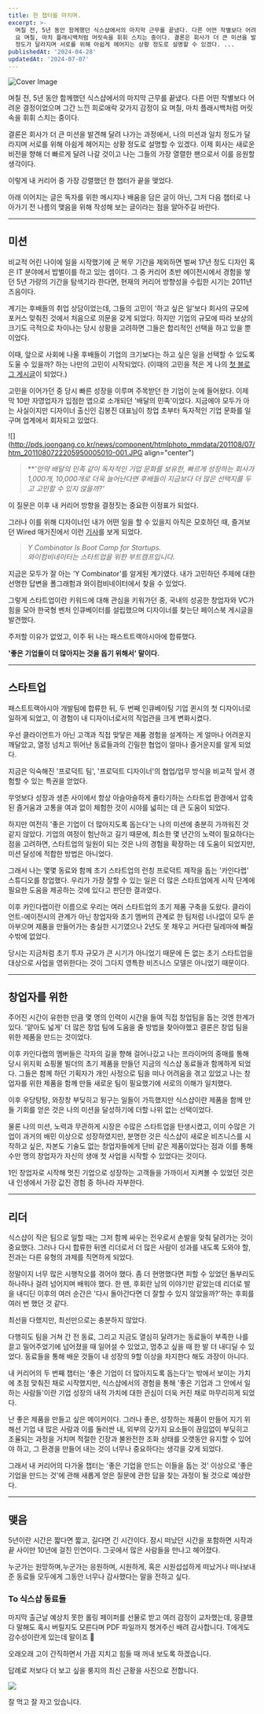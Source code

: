 ```yaml
---
title: 한 챕터를 마치며.
excerpt: >-
  며칠 전, 5년 동안 함께했던 식스샵에서의 마지막 근무를 끝냈다. 다른 어떤 작별보다 어려운 결정이었으며 그간 느낀 희로애락 갖가지 감정이
  요 며칠, 마치 플래시백처럼 머릿속을 휘휘 스치는 중이다. 결론은 회사가 더 큰 미션을 발견해 달려 나가는 과정에서, 나의 미션과 일치
  정도가 달라지며 서로를 위해 아쉽게 헤어지는 상황 정도로 설명할 수 있겠다. ...
publishedAt: '2024-04-28'
updatedAt: '2024-07-07'
---
```

![Cover Image](images/066f979a-f5d6-4c29-9a5b-414473bd2e95.png)

며칠 전, 5년 동안 함께했던 식스샵에서의 마지막 근무를 끝냈다. 다른 어떤 작별보다 어려운 결정이었으며 그간 느낀 희로애락 갖가지 감정이 요 며칠, 마치 플래시백처럼 머릿속을 휘휘 스치는 중이다.

결론은 회사가 더 큰 미션을 발견해 달려 나가는 과정에서, 나의 미션과 일치 정도가 달라지며 서로를 위해 아쉽게 헤어지는 상황 정도로 설명할 수 있겠다. 이제 회사는 새로운 비전을 향해 더 빠르게 달려 나갈 것이고 나는 그들의 가장 열렬한 팬으로서 이를 응원할 생각이다.

이렇게 내 커리어 중 가장 강렬했던 한 챕터가 끝을 맺었다.

아래 이어지는 글은 독자를 위한 메시지나 배움을 담은 글이 아닌, 그저 다음 챕터로 나아가기 전 나름의 맺음을 위해 작성해 보는 글이라는 점을 알아주길 바란다.

---

## 미션

비교적 어린 나이에 일을 시작했기에 군 복무 기간을 제외하면 벌써 17년 정도 디자인 혹은 IT 분야에서 밥벌이를 하고 있는 셈이다. 그 중 커리어 초반 에이전시에서 경험을 쌓던 5년 가량의 기간을 탐색기라 한다면, 현재의 커리어 방향성을 수립한 시기는 2011년 즈음이다.

계기는 후배들의 취업 상담이었는데, 그들의 고민이 '하고 싶은 일'보다 회사의 규모에 포커스 맞춰진 것에서 처음으로 의문을 갖게 되었다. 하지만 기업의 규모에 따라 보상의 크기도 극적으로 차이나는 당시 상황을 고려하면 그들은 합리적인 선택을 하고 있을 뿐이었다.

이때, 앞으로 사회에 나올 후배들이 기업의 크기보다는 하고 싶은 일을 선택할 수 있도록 도울 수 있을까? 하는 나만의 고민이 시작되었다. (이때의 고민을 적은 게 나의 [첫 블로그 게시글](https://sonu.hashnode.dev/thoughts-about-design-agency)이 되었다.)

고민을 이어가던 중 당시 빠른 성장을 이루며 주목받던 한 기업이 눈에 들어왔다. 이제 막 10만 자영업자가 입점한 앱으로 소개되던 '배달의 민족'이었다. 지금에야 모두가 아는 사실이지만 디자이너 출신인 김봉진 대표님이 창업 초부터 독자적인 기업 문화를 일구며 업계에서 회자되고 있었다.

![](http://pds.joongang.co.kr/news/component/htmlphoto_mmdata/201108/07/htm_2011080722205950005010-001.JPG align="center")

> \*\**'만약 배달의 민족 같이 독자적인 기업 문화를 보유한, 빠르게 성장하는 회사가 1,000개, 10,000개로 더욱 늘어난다면 후배들이 지금보다 더 많은 선택지를 두고 고민할 수 있지 않을까?'*

이 질문은 이후 내 커리어 방향을 결정짓는 중요한 이정표가 되었다.

그러나 이를 위해 디자이너인 내가 어떤 일을 할 수 있을지 아직은 모호하던 때, 즐겨보던 Wired 매거진에서 이런 [기사](https://www.wired.com/2011/05/ff-ycombinator/)를 보게 되었다.

> *Y Combinator Is Boot Camp for Startups.*  
> *와이컴비네이터는 스타트업을 위한 부트캠프입니다.*

지금은 모두가 잘 아는 'Y Combinator'를 알게된 계기였다. 내가 고민하던 주제에 대한 선명한 답변을 폴그래험과 와이컴비네이터에서 찾을 수 있었다.

그렇게 스타트업이란 키워드에 대해 관심을 키워가던 중, 국내의 성공한 창업자와 VC가 힘을 모아 한국형 벤처 인큐베이터를 설립했으며 디자이너를 찾는단 페이스북 게시글을 발견했다.

주저할 이유가 없었고, 이주 뒤 나는 패스트트랙아시아에 합류했다.

**'좋은 기업들이 더 많아지는 것을 돕기 위해서' 말이다.**

---

## 스타트업

패스트트랙아시아 개발팀에 합류한 뒤, 두 번째 인큐베이팅 기업 퀸시의 첫 디자이너로 일하게 되었고, 이 경험이 내 디자이너로서의 직업관을 크게 변화시켰다.

우선 클라이언트가 아닌 고객과 직접 맞닿은 제품 경험을 설계하는 게 얼마나 어려운지 깨달았고, 열정 넘치고 뛰어난 동료들과의 긴밀한 협업이 얼마나 즐거운지를 알게 되었다.

지금은 익숙해진 '프로덕트 팀', '프로덕트 디자이너'의 협업/업무 방식을 비교적 앞서 경험할 수 있는 특권을 얻었다.

무엇보다 성장과 생존 사이에서 항상 아슬아슬하게 줄타기하는 스타트업 환경에서 압축된 즐거움과 고통을 여과 없이 체험한 것이 시야를 넓히는 데 큰 도움이 되었다.

하지만 여전히 '좋은 기업이 더 많아지도록 돕는다'는 나의 미션에 충분히 가까워진 것 같지 않았다. 기업의 여정이 험난하고 길기 때문에, 최소한 몇 년간의 노력이 필요하다는 점을 고려하면, 스타트업의 일원이 되는 것은 나의 경험을 확장하는 데 도움이 되었지만, 미션 달성에 적합한 방법은 아니었다.

그래서 나는 몇몇 동료와 함께 초기 스타트업의 런칭 프로덕트 제작을 돕는 '카인다랩' 스튜디오를 창업했다. 우리가 가장 잘할 수 있는 일은 더 많은 스타트업에게 시작 단계에 필요한 도움을 제공하는 것에 있다고 판단한 결과였다.

이후 카인다랩이란 이름으로 우리는 여러 스타트업의 초기 제품 구축을 도왔다. 클라이언트-에이전시의 관계가 아닌 창업자와 초기 멤버의 관계로 한 팀처럼 너나없이 모두 쏟아부으며 제품을 만들어가는 충실한 시기였으나 2년도 못 채우고 커다란 딜레마에 빠질 수밖에 없었다.

당시는 지금처럼 초기 투자 규모가 큰 시기가 아니었기 때문에 돈 없는 초기 스타트업을 대상으로 사업을 영위한다는 것이 그다지 영특한 비즈니스 모델은 아니었기 때문이다.

---

## 창업자를 위한

주어진 시간이 유한한 만큼 몇 명의 인력이 시간을 들여 직접 창업팀을 돕는 것엔 한계가 있다. '얕아도 넓게' 더 많은 창업 팀에 도움을 줄 방법을 찾아야했고 결론은 창업 팀을 위한 제품을 만드는 것이었다.

이후 카인다랩의 멤버들은 각자의 길을 향해 걸어나갔고 나는 프라이머의 중매를 통해 당시 위지윅 쇼핑몰 빌더의 초기 제품을 만들던 지금의 식스샵 동료들과 함께하게 되었다. 그들은 함께 하던 기획자가 개인 사정으로 팀을 떠나 어려움을 겪고 있었고 나는 창업자를 위한 제품을 함께 만들 새로운 팀이 필요했기에 서로의 이해가 일치했다.

이후 우당탕탕, 와장창 부딪히고 뒹구는 일들이 가득했지만 식스샵이란 제품을 함께 만들 기회를 얻은 것은 나의 미션을 달성하기에 더할 나위 없는 선택이었다.

물론 나의 미션, 노력과 무관하게 시장은 수많은 스타트업을 탄생시켰고, 이미 수많은 기업이 과거의 배민 이상으로 성장하였지만, 분명한 것은 식스샵이 새로운 비즈니스를 시작하고 싶은, 자본도 기술도 없는 창업자들에게 단비 같은 제품이었다는 점과 이를 통해 수만 명의 창업자가 자신의 생애 첫 사업을 시작할 수 있었다는 것이다.

1인 창업자로 시작해 멋진 기업으로 성장하는 고객들을 가까이서 지켜볼 수 있었던 것은 내 인생에서 가장 값진 경험 중 하나라 자부한다.

---

## 리더

식스샵이 작은 팀으로 일할 때는 그저 함께 싸우는 전우로서 손발을 맞춰 달려가는 것이 중요했다. 그러나 다시 합류한 뒤엔 리더로서 더 많은 사람이 성과를 내도록 도와야 할, 전과는 다른 유형의 과제를 직면하게 되었다.

정말이지 너무 많은 시행착오를 겪어야 했다. 좀 더 현명했다면 피할 수 있었던 돌부리도 하나하나 걸려 넘어지며 배워야 했다. 한 땐, 후회란 남의 이야기만 같았는데 리더로 발을 내디딘 이후의 여러 순간은 '다시 돌아간다면 더 잘할 수 있지 않았을까?'하는 후회를 여러 번 했던 것 같다.

최선을 다했지만, 최선만으로는 충분하지 않았다.

다행히도 팀을 거쳐 간 전 동료, 그리고 지금도 열심히 달려가는 동료들이 부족한 나를 끌고 밀어주었기에 넘어졌을 때 일어설 수 있었고, 멈추고 싶을 때 한 발 더 내디딜 수 있었다. 동료들을 통해 배운 것들이 내 성장의 9할 이상을 차지한다 해도 과장이 아니다.

내 커리어의 두 번째 챕터는 '좋은 기업이 더 많아지도록 돕는다'는 밖에서 보이는 가치에 초점 맞춰진 채로 시작했지만, 식스샵에서의 경험을 통해 '좋은 기업과 그 안에서 일하는 사람들'이란 기업 성장의 내적 가치에 대한 관심이 더욱 커진 채로 마무리히게 되었다.

난 좋은 제품을 만들고 싶은 메이커이다. 그러나 좋은, 성장하는 제품이 만들어 지기 위해선 기업 내 많은 사람과 이를 둘러싼 내, 외부의 갖가지 요소들이 끊임없이 부딪히고 조율되는 과정을 거치며 적절한 긴장과 불완전한 조화 상태를 오랫동안 유지할 수 있어야 하고, 그 환경을 만들어 내는 것이 너무나 중요하다는 생각을 갖게 되었다.

그래서 내 커리어의 다가올 챕터는 '좋은 기업을 만드는 이들을 돕는 것' 이상으로 '좋은 기업을 만드는 것'에 관해 새롭게 얻은 질문에 관한 답을 찾는 과정이 될 것으로 예상한다.

---

## 맺음

5년이란 시간은 짧다면 짧고, 길다면 긴 시간이다. 잠시 떠났던 시간을 포함하면 시작과 끝 사이만 10년에 걸친 인연이다. 그곳에서 많은 사람들을 만나고 헤어졌다.

누군가는 원망하며,누군가는 응원하며, 시원하게, 혹은 시원섭섭하게 떠났거나 떠나보내 준 동료들 모두에게 그동안 너무나 감사했다는 말을 전하고 싶다.

### To 식스샵 동료들

마지막 출근날 예상치 못한 롤링 페이퍼를 선물로 받고 여러 감정이 교차했는데, 뭉클했다 말해도 혹시 버릴지도 모른다며 PDF 파일까지 챙겨주신 배려 감사합니다. T에게도 감수성이란게 있는데 말이죠 🥲

오래오래 고이 간직하면서 가끔 지치고 힘들 때 꺼내 보도록 하겠습니다.

답례로 저보다 더 보고 싶을 룽지의 최신 근황을 사진으로 전합니다.

![](images/6a86ccf2-8fae-4131-ab7d-9f3923f10d5a.jpeg)

잘 먹고 잘 자고 있습니다.